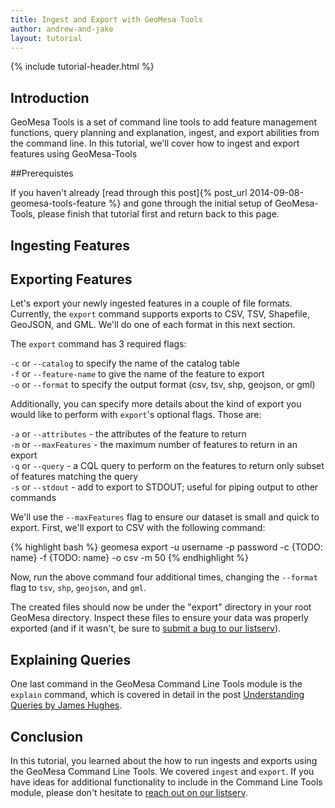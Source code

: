 ```yaml
---
title: Ingest and Export with GeoMesa Tools
author: andrew-and-jake
layout: tutorial
---
```


{% include tutorial-header.html %}

<!-- add some style to fix the xml formatting color -->
<style>
code.xml { color:#93a1a1 }
</style>

## Introduction

GeoMesa Tools is a set of command line tools to add feature management functions, query planning and 
explanation, ingest, and export abilities from the command line. In this tutorial, we'll cover how
to ingest and export features using GeoMesa-Tools
<!--more-->

##Prerequistes

If you haven't already [read through this post]{% post_url 2014-09-08-geomesa-tools-feature %} and 
gone through the initial setup of GeoMesa-Tools, please finish that tutorial first and return back 
to this page.

## Ingesting Features

## Exporting Features

Let's export your newly ingested features in a couple of file formats. Currently, the `export` 
command supports exports to CSV, TSV, Shapefile, GeoJSON, and GML. We'll do one of each format in 
this next section.

The `export` command has 3 required flags:  
 
`-c` or `--catalog` to specify the name of the catalog table  
`-f` or `--feature-name` to give the name of the feature to export  
`-o` or `--format` to specify the output format (csv, tsv, shp, geojson, or gml)

Additionally, you can specify more details about the kind of export you would like to perform with 
`export`'s optional flags. Those are:
 
`-a` or `--attributes` - the attributes of the feature to return  
`-m` or `--maxFeatures` - the maximum number of features to return in an export  
`-q` or `--query` - a CQL query to perform on the features to return only subset of features matching the query   
`-s` or `--stdout` - add to export to STDOUT; useful for piping output to other commands

We'll use the `--maxFeatures` flag to ensure our dataset is small and quick to export. First, we'll 
export to CSV with the following command:

{% highlight bash %}
geomesa export -u username -p password -c {TODO: name} -f {TODO: name} -o csv -m 50
{% endhighlight %}

Now, run the above command four additional times, changing the `--format` flag to `tsv`, `shp`, 
`geojson`, and `gml`. 

The created files should now be under the "export" directory in your root GeoMesa directory. Inspect 
these files to ensure your data was properly exported (and if it wasn't, be sure to 
[submit a bug to our listserv](mailto:geomesa-users@locationtech.org)).

## Explaining Queries

One last command in the GeoMesa Command Line Tools module is the `explain` command, which is covered 
in detail in the post [Understanding Queries by James Hughes](no-link-yet).

## Conclusion
In this tutorial, you learned about the how to run ingests and exports using the GeoMesa Command 
Line Tools. We covered `ingest` and `export`. If you have ideas for additional functionality to 
include in the Command Line Tools module, please don't hesitate to 
[reach out on our listserv](mailto:geomesa-users@locationtech.org).